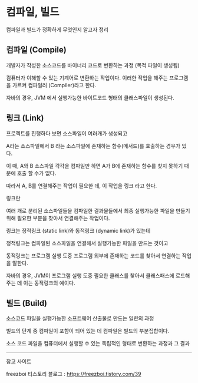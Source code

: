 # 컴파일, 빌드

컴파일과 빌드가 정확하게 무엇인지 알고자 정리



## 컴파일 (Compile)

개발자가 작성한 소스코드를 바이너리 코드로 변환하는 과정 (목적 파일이 생성됨)

컴퓨터가 이해할 수 있는 기계어로 변환하는 작업이다. 이러한 작업을 해주는 프로그램을 가르켜 컴파일러 (Compiler)라고 한다.

자바의 경우, JVM 에서 실행가능한 바이트코드 형태의 클래스파일이 생성된다.



## 링크 (Link)

프로젝트를 진행하다 보면 소스파일이 여러개가 생성되고 

A라는 소스파일에서 B 라는 소스파일에 존재하는 함수(메서드)를 호출하는 경우가 있다.



이 때, A와 B 소스파일 각각을 컴파일만 하면 A가 B에 존재하는 함수를 찾지 못하기 때문에 호출 할 수가 없다.

따라서 A, B를 연결해주는 작업이 필요한 데, 이 작업을 링크 라고 한다.



링크란

여러 개로 분리된 소스파일들을 컴파일한 결과물들에서 최종 실행가능한 파일을 만들기 위해 필요한 부분을 찾아서 연결해주는 작업이다.



링크는 정적링크 (static link)와 동적링크 (dynamic link)가 있는데

정적링크는 컴파일된 소스파일을 연결해서 실행가능한 파일을 만드는 것이고

동적링크는 프로그램 실행 도중 프로그램 외부에 존재하는 코드를 찾아서 연결하는 작업을 말한다.



자바의 경우, JVM이 프로그램 실행 도중 필요한 클래스를 찾아서 클래스패스에 로드해주는 데 이는 동적링크의 예이다.



## 빌드 (Build)

소스코드 파일을 실행가능한 소프트웨어 산출물로 만드는 일련의 과정

빌드의 단계 중 컴파일이 포함이 되어 있는 데 컴파일은 빌드의 부분집합이다.



소스 코드 파일을 컴퓨터에서 실행할 수 있는 독립적인 형태로 변환하는 과정과 그 결과



---

참고 사이트

freezboi 티스토리 블로그 : https://freezboi.tistory.com/39